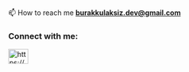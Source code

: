 📫 How to reach me **burakkulaksiz.dev@gmail.com**

<h3 align="left">Connect with me:</h3>
<p align="left">
<a href="https://www.linkedin.com/in/kulaksiz/" target="blank"><img align="center" src="https://raw.githubusercontent.com/rahuldkjain/github-profile-readme-generator/master/src/images/icons/Social/linked-in-alt.svg" alt="https://www.linkedin.com/in/kulaksiz/" height="30" width="40" /></a>
</p>

